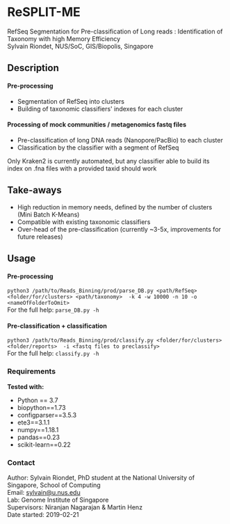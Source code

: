 # ReSPLIT-ME 
RefSeq Segmentation for Pre-classification of Long reads : Identification of Taxonomy with high Memory Efficiency <br>
Sylvain Riondet, NUS/SoC, GIS/Biopolis, Singapore


## Description
#### Pre-processing
- Segmentation of RefSeq into clusters
- Building of taxonomic classifiers' indexes for each cluster

#### Processing of mock communities / metagenomics fastq files
- Pre-classification of long DNA reads (Nanopore/PacBio) to each cluster
- Classification by the classifier with a segment of RefSeq

Only Kraken2 is currently automated, but any classifier able to build its index on .fna files with a provided taxid should work

## Take-aways
- High reduction in memory needs, defined by the number of clusters (Mini Batch K-Means)
- Compatible with existing taxonomic classifiers
- Over-head of the pre-classification (currently ~3-5x, improvements for future releases)

## Usage
#### Pre-processing
`python3 /path/to/Reads_Binning/prod/parse_DB.py <path/RefSeq> <folder/for/clusters> <path/taxonomy> 
 -k 4 -w 10000 -n 10 -o <nameOfFolderToOmit>` <br>
For the full help: `parse_DB.py -h`
#### Pre-classification + classification
`python3 /path/to/Reads_Binning/prod/classify.py <folder/for/clusters> <folder/reports> 
 -i <fastq files to preclassify>` <br>
For the full help: `classify.py -h`


### Requirements
**Tested with:**
- Python == 3.7
- biopython==1.73
- configparser==3.5.3
- ete3==3.1.1
- numpy==1.18.1
- pandas==0.23
- scikit-learn==0.22


### Contact
Author: Sylvain Riondet, PhD student at the National University of Singapore, School of Computing <br>
Email: sylvain@u.nus.edu <br>
Lab: Genome Institute of Singapore <br>
Supervisors: Niranjan Nagarajan & Martin Henz <br>
Date started: 2019-02-21 <br>

